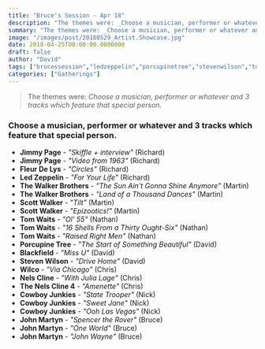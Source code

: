 ```yaml
---
title: "Bruce's Session - Apr 18"
description: "The themes were: _Choose a musician, performer or whatever and 3 tracks which feature that special person._"
summary: "The themes were: _Choose a musician, performer or whatever and 3 tracks which feature that special person._"
image: "/images/post/20180529_Artist.Showcase.jpg"
date: 2018-04-25T00:00:00.0000000
draft: false
author: "David"
tags: ["brucessession","ledzeppelin","porcupinetree","stevenwilson","tomwaits","blackfield","wilco","cowboyjunkies","scottwalker","johnmartyn","jimmypage","thewalkerbrothers","nelscline","fleurdelys","thenelscline4"]
categories: ["Gatherings"]
---
```

> The themes were: _Choose a musician, performer or whatever and 3 tracks which feature that special person._
### Choose a musician, performer or whatever and 3 tracks which feature that special person.
- **Jimmy Page** - _"Skiffle + interview"_ (Richard)
- **Jimmy Page** - _"Video from 1963"_ (Richard)
- **Fleur De Lys** - _"Circles"_ (Richard)
- **Led Zeppelin** - _"For Your Life"_ (Richard)
- **The Walker Brothers** - _"The Sun Ain't Gonna Shine Anymore"_ (Martin)
- **The Walker Brothers** - _"Land of a Thousand Dances"_ (Martin)
- **Scott Walker** - _"Tilt"_ (Martin)
- **Scott Walker** - _"Epizootics!"_ (Martin)
- **Tom Waits** - _"Ol' 55"_ (Nathan)
- **Tom Waits** - _"16 Shells From a Thirty Ought-Six"_ (Nathan)
- **Tom Waits** - _"Raised Right Men"_ (Nathan)
- **Porcupine Tree** - _"The Start of Something Beautiful"_ (David)
- **Blackfield** - _"Miss U"_ (David)
- **Steven Wilson** - _"Drive Home"_ (David)
- **Wilco** - _"Via Chicago"_ (Chris)
- **Nels Cline** - _"With Julia Lage"_ (Chris)
- **The Nels Cline 4** - _"Amenette"_ (Chris)
- **Cowboy Junkies** - _"State Trooper"_ (Nick)
- **Cowboy Junkies** - _"Sweet Jane"_ (Nick)
- **Cowboy Junkies** - _"Ooh Las Vegas"_ (Nick)
- **John Martyn** - _"Spencer the Rover"_ (Bruce)
- **John Martyn** - _"One World"_ (Bruce)
- **John Martyn** - _"John Wayne"_ (Bruce)
